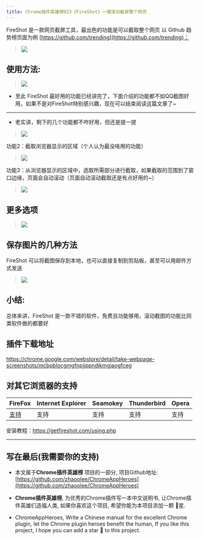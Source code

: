 ```yaml
---
title: Chrome插件英雄榜023《FireShot》一键滚动截屏整个网页
---
```

FireShot 是一款网页截屏工具，最出色的功能是可以截取整个网页
以 Github 趋势榜页面为例 [https://github.com/trending](https://github.com/trending)：
> ![](https://v2fy.com/asset/023_fireshot/d24fd009ec184a4a8a0366cbdad862b4.png)

## 使用方法:
> ![](https://v2fy.com/asset/023_fireshot/12db3d81864f4a05b26904474ac53761.gif)

- 至此 FireShot 最好用的功能已经讲完了，下面介绍的功能都不如QQ截图好用，如果不是对FireShot特别感兴趣，现在可以结束阅读这篇文章了~
---
- 老实讲，剩下的几个功能都不咋好用，但还是提一提

> ![](https://v2fy.com/asset/023_fireshot/07a43d2e29a644bba18d0dc80c10cbdc.png)


功能2：截取浏览器显示的区域（个人认为最没啥用的功能）
> ![](https://v2fy.com/asset/023_fireshot/c5968be6e99443028078411d6624d8e1.gif)

功能3：从浏览器显示的区域中，选取所需部分进行截取，如果截取的范围到了窗口边缘，页面会自动滚动（页面自动滚动截取还是有点好用的~）
> ![](https://v2fy.com/asset/023_fireshot/35728549e0074689a20c67d56af5af7c.gif)


## 更多选项

> ![](https://v2fy.com/asset/023_fireshot/f89c3e4375684c8b9c07ef5607bdb44f.png)

## 保存图片的几种方法
FireShot 可以将截图保存到本地，也可以直接复制到剪贴板，甚至可以用邮件方式发送
> ![](https://v2fy.com/asset/023_fireshot/e2fa5890f8d24a928372847ea628e86d.png)


## 小结:

总体来讲，FireShot 是一款不错的软件，免费且功能够用，滚动截图的功能比同类软件做的都要好

## 插件下载地址

https://chrome.google.com/webstore/detail/take-webpage-screenshots/mcbpblocgmgfnpjjppndjkmgjaogfceg

## 对其它浏览器的支持

| FireFox | Internet Explorer | Seamokey | Thunderbird | Opera |
| - | - | - | - | - |
| [支持](https://addons.mozilla.org/zh-CN/firefox/addon/fireshot/?src=search) | 支持 | 支持 | 支持 | 支持 |

安装教程：https://getfireshot.com/using.php

---

## 写在最后(我需要你的支持)
- 本文属于**Chrome插件英雄榜** 项目的一部分, 项目Github地址: [https://github.com/zhaoolee/ChromeAppHeroes](https://github.com/zhaoolee/ChromeAppHeroes)

- **Chrome插件英雄榜**, 为优秀的Chrome插件写一本中文说明书, 让Chrome插件英雄们造福人类, 如果你喜欢这个项目, 希望你能为本项目添加一颗 🌟星.

- ChromeAppHeroes, Write a Chinese manual for the excellent Chrome plugin, let the Chrome plugin heroes benefit the human, If you like this project, I hope you can add a star 🌟 to this project.




